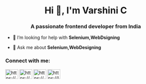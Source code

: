 <h1 align="center">Hi 👋, I'm Varshini C</h1>
<h3 align="center">A passionate frontend developer from India</h3>

- 🤝 I’m looking for help with **Selenium,WebDsigning**

- 💬 Ask me about **Selenium,WebDesigning**

<h3 align="left">Connect with me:</h3>
<p align="left">
<a href="https://linkedin.com/in/https://www.linkedin.com/in/varshini-c-883613285/" target="blank"><img align="center" src="https://raw.githubusercontent.com/rahuldkjain/github-profile-readme-generator/master/src/images/icons/Social/linked-in-alt.svg" alt="https://www.linkedin.com/in/varshini-c-883613285/" height="30" width="40" /></a>
<a href="https://instagram.com/https://www.instagram.com/_varshiinii/" target="blank"><img align="center" src="https://raw.githubusercontent.com/rahuldkjain/github-profile-readme-generator/master/src/images/icons/Social/instagram.svg" alt="https://www.instagram.com/_varshiinii/" height="30" width="40" /></a>
<a href="https://www.hackerrank.com/https://www.hackerrank.com/profile/21ita59" target="blank"><img align="center" src="https://raw.githubusercontent.com/rahuldkjain/github-profile-readme-generator/master/src/images/icons/Social/hackerrank.svg" alt="https://www.hackerrank.com/profile/21ita59" height="30" width="40" /></a>
<a href="https://www.leetcode.com/https://leetcode.com/c_varshinii/" target="blank"><img align="center" src="https://raw.githubusercontent.com/rahuldkjain/github-profile-readme-generator/master/src/images/icons/Social/leet-code.svg" alt="https://leetcode.com/c_varshinii/" height="30" width="40" /></a>
</p>
